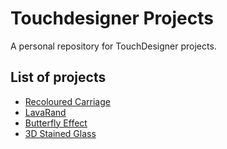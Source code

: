 # Touchdesigner Projects

A personal repository for TouchDesigner projects.

## List of projects
- [Recoloured Carriage](./RecolouredCarriage)
- [LavaRand](./LavaRand)
- [Butterfly Effect](./ButterflyEffect)
- [3D Stained Glass](./3DStainedGlass)